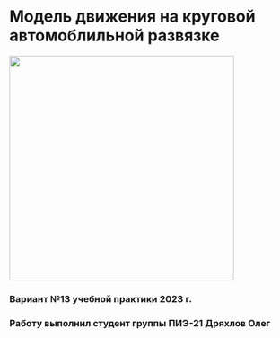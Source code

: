 <!DOCTYPE html>

<head>
    <title>README.md</title>
    <meta charset="utf-8">
    <meta name="viewport" content="width=device-width, initial-scale=1">
    <link href="https://cdn.jsdelivr.net/npm/bootstrap@5.2.3/dist/css/bootstrap.min.css" rel="stylesheet">
    <script src="https://cdn.jsdelivr.net/npm/bootstrap@5.2.3/dist/js/bootstrap.bundle.min.js"></script>
</head>

<html>
    <body>
        <div>
            <div class="container-fluid text-center p-5 border">
                <h1>Модель движения на круговой автомоблильной развязке</h1>
            </div>
            <div class="row align-items-center justify-content-center text-center">
                <div class="col-4 p-5">
                    <img class="mx-auto d-block" src="https://pa1.aminoapps.com/7227/7c4263a0187cbbb2c105b64973655dc6e668a39br1-500-281_hq.gif" width="400">
                </div>
                <div class="col-8 p-5">
                    <span>
                        <h3>Вариант №13 учебной практики 2023 г.</h3>
                    </span>
                    <span>
                        <h3>Работу выполнил студент группы ПИЭ-21 Дряхлов Олег</h3>
                    </span>
                </div>
            </div>
        </div>
    </body>
</html>
